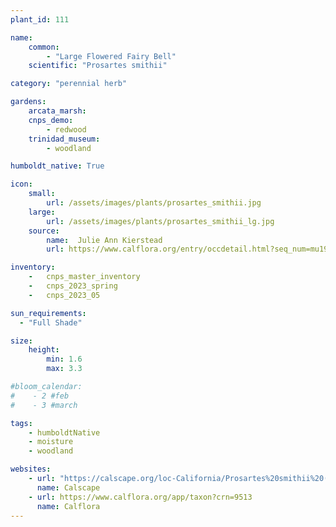 ```yaml
---
plant_id: 111

name: 
    common: 
        - "Large Flowered Fairy Bell"   
    scientific: "Prosartes smithii" 

category: "perennial herb"

gardens: 
    arcata_marsh:
    cnps_demo:
        - redwood
    trinidad_museum:
        - woodland

humboldt_native: True

icon: 
    small: 
        url: /assets/images/plants/prosartes_smithii.jpg 
    large: 
        url: /assets/images/plants/prosartes_smithii_lg.jpg 
    source: 
        name:  Julie Ann Kierstead 
        url: https://www.calflora.org/entry/occdetail.html?seq_num=mu19412 

inventory: 
    -   cnps_master_inventory
    -   cnps_2023_spring
    -   cnps_2023_05

sun_requirements:
  - "Full Shade"

size:
    height:
        min: 1.6
        max: 3.3

#bloom_calendar: 
#    - 2 #feb
#    - 3 #march

tags:
    - humboldtNative
    - moisture
    - woodland

websites: 
    - url: "https://calscape.org/loc-California/Prosartes%20smithii%20(Large%20Flowered%20Fairy%20Bell)"
      name: Calscape
    - url: https://www.calflora.org/app/taxon?crn=9513
      name: Calflora
---
```

